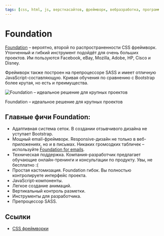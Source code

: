 ```yaml
---
tags: [css, html, js, версткасайтов, фреймворк, вебразработка, программирование]
---
```

# Foundation

[Foundation](https://foundation.zurb.com/) – вероятно, второй по распространенности CSS фреймворк. Утонченный и гибкий инструмент подойдёт для очень больших проектов. Им пользуются Facebook, eBay, Mozilla, Adobe, HP, Cisco и Disney.

Фреймворк также построен на препроцессоре SASS и имеет отличную JavaScript-составляющую. Кривая обучения по сравнению с Bootstrap более крутая, но есть и преимущества.

![Foundation – идеальное решение для крупных проектов](https://media.proglib.io/posts/2020/01/14/836ebcd18ab01d9f60fc35882cc11b37.png)

Foundation – идеальное решение для крупных проектов

## Главные фичи Foundation:

-   Адаптивная система сеток. В создании отзывчивого дизайна не уступает Bootstrap.
-   Мощный email-фреймворк. Responsive-дизайн не только в веб-приложениях, но и в письмах. Никаких громоздких табличек – используйте [Foundation for emails](https://foundation.zurb.com/emails.html).
-   Техническая поддержка. Компания-разработчик предлагает обучающие онлайн-тренинги и консультации по продукту. Увы, не бесплатно :(
-   Простая кастомизация. Foundation гибок. Вы полностью контролируете интерфейс проекта.
-   JavaScript-компоненты.
-   Легкое создание анимаций.
-   Вертикальный контроль разметки.
-   Инструменты для разработчика.
-   Препроцессор SASS.

## Ссылки

* [CSS фреймворки](CSS%20%D1%84%D1%80%D0%B5%D0%B9%D0%BC%D0%B2%D0%BE%D1%80%D0%BA%D0%B8.md)
